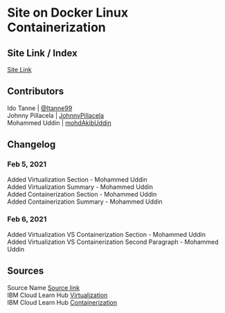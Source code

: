 # Site on Docker Linux Containerization
## Site Link / Index
[Site Link](https://is218-spring21.github.io/Site-on-Docker-Linux-Containerization/)
## Contributors
Ido Tanne | [@Itanne99](https://github.com/itanne99) <br>
Johnny Pillacela | [JohnnyPillacela](https://github.com/orgs/IS218-Spring21/people/JohnnyPillacela)<br>
Mohammed Uddin | [mohdAkibUddin](https://github.com/orgs/IS218-Spring21/people/mohdAkibUddin)
## Changelog
### Feb 5, 2021
Added Virtualization Section - Mohammed Uddin <br>
Added Virtualization Summary - Mohammed Uddin <br>
Added Containerization Section - Mohammed Uddin <br>
Added Containerization Summary - Mohammed Uddin <br>
### Feb 6, 2021
Added Virtualization VS Containerization Section - Mohammed Uddin <br>
Added Virtualization VS Containerization Second Paragraph - Mohammed Uddin <br>
## Sources
Source Name [Source link](https://google.com) <br>
IBM Cloud Learn Hub [Virtualization](https://www.ibm.com/cloud/learn/virtualization-a-complete-guide) <br>
IBM Cloud Learn Hub [Containerization](https://www.ibm.com/cloud/learn/containerization) <br>
